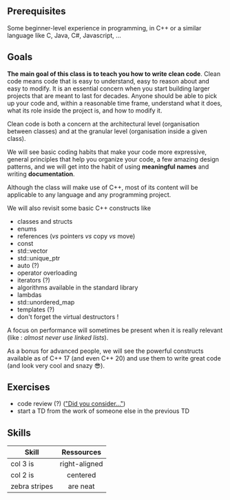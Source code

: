 ## Prerequisites

Some beginner-level experience in programming, in C++ or a similar language like C, Java, C#, Javascript, ...

## Goals

**The main goal of this class is to teach you how to write clean code**. Clean code means code that is easy to understand, easy to reason about and easy to modify. It is an essential concern when you start building larger projects that are meant to last for decades. Anyone should be able to pick up your code and, within a reasonable time frame, understand what it does, what its role inside the project is, and how to modify it.

Clean code is both a concern at the architectural level (organisation between classes) and at the granular level (organisation inside a given class).

We will see basic coding habits that make your code more expressive, general principles that help you organize your code, a few amazing design patterns, and we will get into the habit of using **meaningful names** and writing **documentation**.

Although the class will make use of C++, most of its content will be applicable to any language and any programming project.

We will also revisit some basic C++ constructs like
- classes and structs
- enums
- references (*vs* pointers *vs* copy *vs* move)
- const
- std::vector
- std::unique_ptr
- auto (?)
- operator overloading
- iterators (?)
- algorithms available in the standard library
- lambdas
- std::unordered_map
- templates (?)
- don't forget the virtual destructors !

A focus on performance will sometimes be present when it is really relevant (like : *almost never use linked lists*).

As a bonus for advanced people, we will see the powerful constructs available as of C++ 17 (and even C++ 20) and use them to write great code (and look very cool and snazy :sunglasses:).

## Exercises

- code review (?) (["Did you consider..."](https://www.youtube.com/watch?v=ta3S8CRN2TM&t=18m12s))
- start a TD from the work of someone else in the previous TD

## Skills

| Skill | Ressources |
| ----- |:-----------:|
| col 3 is  | right-aligned<br> |
| col 2 is      | centered      |
| zebra stripes | are neat      |
